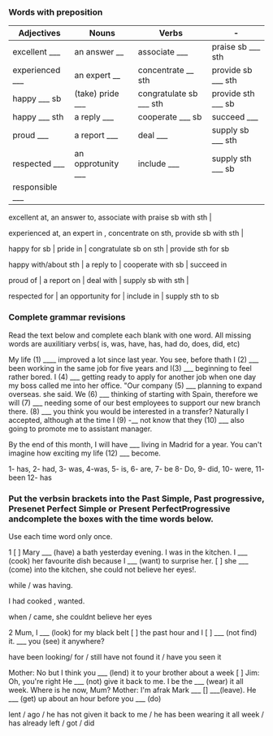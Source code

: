 ### Words with preposition

|Adjectives | Nouns | Verbs | - |
| --------- | ----- | ----- | - |
| excellent ___ | an answer __ | associate ___ | praise sb ___ sth |
| experienced ___ | an expert __ | concentrate __ sth | provide sb ___ sth |
| happy ___ sb | (take) pride ___ | congratulate sb ___ sth | provide sth ___ sb | 
| happy ___ sth | a reply ___ | cooperate ___ sb | succeed ___ | 
| proud ___ | a report ___ | deal ___ | supply sb ___ sth | 
| respected ___ | an opprotunity ___ | include ___ | supply sth ___ sb |
| responsible ___|  | | |


excellent at, an answer to, associate with praise sb with sth |

experienced at, an expert in , concentrate on sth, provide sb with sth |

happy for sb | pride in  | congratulate sb on sth | provide sth for sb 

happy with/about sth | a reply to | cooperate with sb | succeed in 

proud of | a report on | deal with | supply sb with sth |

respected for | an opportunity for | include in | supply sth to sb 


### Complete grammar revisions

Read the text below and complete each blank with one word. All missing words are auxilitiary verbs( is, was, have, has, had do, does, did, etc)

My life (1) ____ improved a lot since last year. You see, before thath I (2) ___ been working in the same job for five years and
I(3) ___ beginning to feel rather bored. I (4) ___ getting ready to apply for another job when one day my boss called me into her office. "Our company (5) ___
planning to expand overseas. she said. We (6) ___ thinking of starting with Spain, therefore we will (7) ___ needing some of our best employees to support our new branch there.
(8) ___ you think you would be interested in a transfer? Naturally I accepted, although at the time I (9) -__ not know that they (10) ___ also going to promote me to
assistant manager.

By the end of this month, I will have ___ living in Madrid for a year. You can't imagine how exciting my life (12) ___ become.

1- has, 2- had, 3- was, 4-was, 5- is, 6- are, 7- be 8- Do, 9- did, 10- were, 11- been 12- has

### Put the verbsin brackets into the Past Simple, Past progressive, Presenet Perfect Simple or Present PerfectProgressive andcomplete the boxes  with the time words below.
Use each time word  only once.

1 [  ]  Mary  ___ (have) a bath yesterday evening. I was in the kitchen.
I ___ (cook) her favourite dish because I ___ (want) to surprise her.
[  ] she ___ (come) into the kitchen, she could not believe her eyes!.


while / was having.

I had cooked ,  wanted.

when /  came, she couldnt believe her eyes


2 Mum, I ___ (look) for my black belt [ ] the past hour and I [ ]
___ (not find) it. ___ you (see) it anywhere?

have been looking/ for / still have not found it / have you seen it 

Mother: No but I think you ___ (lend) it to your brother about a week [ ]
Jim: Oh, you're right He ___ (not) give it back to me. I be the ___ (wear) it all week. Where is he now, Mum?
Mother: I'm afrak Mark ___ [] ___(leave).
He ___ (get) up about an hour before you ___ (do)

lent / ago / he has not given it back to me / he has been wearing it all week / has already left /  got / did



 

